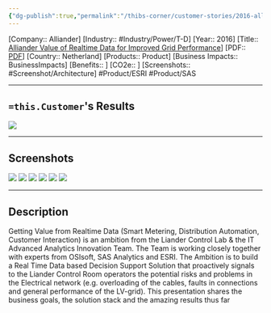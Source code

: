 ```yaml
---
{"dg-publish":true,"permalink":"/thibs-corner/customer-stories/2016-alliander-alliander-value-of-realtime-data-for-improved-grid-performance/","noteIcon":""}
---
```


[Company:: Alliander]
[Industry:: #Industry/Power/T-D]
[Year:: 2016]
[Title:: [Alliander Value of Realtime Data for Improved Grid Performance](https://resources.osisoft.com/presentations/alliander-value-of-realtime-data-for-improved-grid-performance/)]
[PDF:: [PDF](https://cdn.osisoft.com/osi/presentations/2016-users-conference-emea-berlin/2016-users-conference-emea-berlin-d2-TD-E040-Alliander-Hagemans-Value-of-Real-Time-data-for-Improved-Grid-Performance.pdf)]
[Country:: Netherland]
[Products:: Product]
[Business Impacts:: BusinessImpacts]
[Benefits:: ]
[CO2e:: ]
[Screenshots:: #Screenshot/Architecture]
#Product/ESRI #Product/SAS  

---
## `=this.Customer`'s Results
![](https://i.imgur.com/7UupjW7.png)

---
## Screenshots
![](https://i.imgur.com/fHQScTQ.png)
![](https://i.imgur.com/exedUsY.png)
![](https://i.imgur.com/y3Z7y2Y.png)
![](https://i.imgur.com/I9XS0qs.png)
![](https://i.imgur.com/hB0eHwC.png)
![](https://i.imgur.com/kc5i0gi.png)


---
## Description
Getting Value from Realtime Data (Smart Metering, Distribution Automation, Customer Interaction) is an ambition from the Liander Control Lab & the IT Advanced Analytics Innovation Team. The Team is working closely together with experts from OSIsoft, SAS Analytics and ESRI. The Ambition is to build a Real Time Data based Decision Support Solution that proactively signals to the Liander Control Room operators the potential risks and problems in the Electrical network (e.g. overloading of the cables, faults in connections and general performance of the LV-grid). This presentation shares the business goals, the solution stack and the amazing results thus far